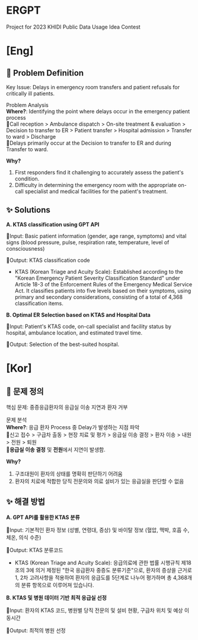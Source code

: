 # ERGPT
 Project for 2023 KHIDI Public Data Usage Idea Contest

# **[Eng]**  
## 🔎 Problem Definition
Key Issue: Delays in emergency room transfers and patient refusals for critically ill patients.

Problem Analysis  
**Where?**: Identifying the point where delays occur in the emergency patient process  
🔸Call reception > Ambulance dispatch > On-site treatment & evaluation > Decision to transfer to ER > Patient transfer > Hospital admission > Transfer to ward > Discharge  
🔸Delays primarily occur at the Decision to transfer to ER and during Transfer to ward.  

**Why?**  
1) First responders find it challenging to accurately assess the patient's condition.
2) Difficulty in determining the emergency room with the appropriate on-call specialist and medical facilities for the patient's treatment.

## ✨ Solutions  
**A. KTAS classification using GPT API**    

🔸Input: Basic patient information (gender, age range, symptoms) and vital signs (blood pressure, pulse, respiration rate, temperature, level of consciousness)    

🔸Output: KTAS classification code

* KTAS (Korean Triage and Acuity Scale): Established according to the "Korean Emergency Patient Severity Classification Standard" under Article 18-3 of the Enforcement Rules of the Emergency Medical Service Act. It classifies patients into five levels based on their symptoms, using primary and secondary considerations, consisting of a total of 4,368 classification items.

**B. Optimal ER Selection based on KTAS and Hospital Data**    

🔸Input: Patient's KTAS code, on-call specialist and facility status by hospital, ambulance location, and estimated travel time.    

🔸Output: Selection of the best-suited hospital.

  
# **[Kor]**  
## 🔎 문제 정의

핵심 문제: 중증응급환자의 응급실 이송 지연과 환자 거부

문제 분석  
**Where?**: 응급 환자 Process 중 Delay가 발생하는 지점 파악  
🔸신고 접수 > 구급차 출동 > 현장 치료 및 평가 > 응급실 이송 결정 > 환자 이송 > 내원 > 전원 > 퇴원  
🔸**응급실 이송 결정** 및 **전원**에서 지연이 발생함.  

**Why?**
1) 구조대원이 환자의 상태를 명확히 판단하기 어려움
2) 환자의 치료에 적합한 당직 전문의와 의료 설비가 있는 응급실을 판단할 수 없음

## ✨ 해결 방법
**A. GPT API를 활용한 KTAS 분류**    

🔸Input: 기본적인 환자 정보 (성별, 연령대, 증상) 및 바이탈 정보 (혈압, 맥박, 호흡 수, 체온, 의식 수준)  

🔸Output: KTAS 분류코드

* KTAS (Korean Triage and Acuity Scale): 응급의료에 관한 법률 시행규칙 제18조의 3에 의거 제정된 "한국 응급환자 중증도 분류기준"으로, 환자의 증상을 근거로 1, 2차 고려사항을 적용하여 환자의 응급도를 5단계로 나누어 평가하며 총 4,368개의 분류 항목으로 이루어져 있습니다.

**B. KTAS 및 병원 데이터 기반 최적 응급실 선정**  

🔸Input: 환자의 KTAS 코드, 병원별 당직 전문의 및 설비 현황, 구급차 위치 및 예상 이동시간  

🔸Output: 최적의 병원 선정
